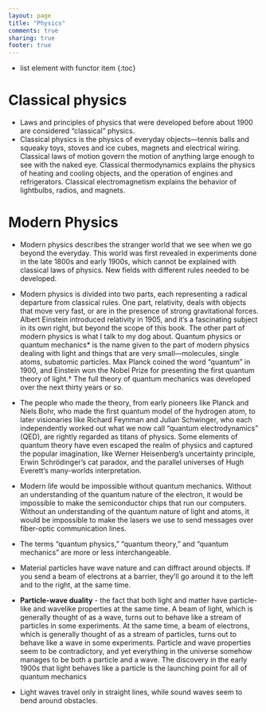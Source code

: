 ```yaml
---
layout: page
title: "Physics"
comments: true
sharing: true
footer: true
---
```


* list element with functor item
{:toc}


# Classical physics

* Laws and principles of physics that were developed before about 1900 are considered “classical” physics.
* Classical physics is the physics of everyday objects—tennis balls and squeaky toys, stoves and ice cubes, magnets and electrical wiring. Classical laws of motion govern the motion of anything large enough to see with the naked eye. Classical thermodynamics explains the physics of heating and cooling objects, and the operation of engines and refrigerators. Classical electromagnetism explains the behavior of lightbulbs, radios, and magnets.

# Modern Physics

* Modern physics describes the stranger world that we see when we go beyond the everyday. This world was first revealed in experiments done in the late 1800s and early 1900s, which cannot be explained with classical laws of physics. New fields with different rules needed to be developed.
* Modern physics is divided into two parts, each representing a radical departure from classical rules. One part, relativity, deals with objects that move very fast, or are in the presence of strong gravitational forces. Albert Einstein introduced relativity in 1905, and it’s a fascinating subject in its own right, but beyond the scope of this book.
The other part of modern physics is what I talk to my dog about. Quantum physics or quantum mechanics* is the name given to the part of modern physics dealing with light and things that are very small—molecules, single atoms, subatomic particles. Max Planck coined the word “quantum” in 1900, and Einstein won the Nobel Prize for presenting the first quantum theory of light.† The full theory of quantum mechanics was developed over the next thirty years or so.
* The people who made the theory, from early pioneers like Planck and Niels Bohr, who made the first quantum model of the hydrogen atom, to later visionaries like Richard Feynman and Julian Schwinger, who each independently worked out what we now call “quantum electrodynamics” (QED), are rightly regarded as titans of physics. Some elements of quantum theory have even escaped the realm of physics and captured the popular imagination, like Werner Heisenberg’s uncertainty principle, Erwin Schrödinger’s cat paradox, and the parallel universes of Hugh Everett’s many-worlds interpretation.
* Modern life would be impossible without quantum mechanics. Without an understanding of the quantum nature of the electron, it would be impossible to make the semiconductor chips that run our computers. Without an understanding of the quantum nature of light and atoms, it would be impossible to make the lasers we use to send messages over fiber-optic communication lines.
* The terms “quantum physics,” “quantum theory,” and “quantum mechanics” are more or less interchangeable.

* Material particles have wave nature and can diffract around objects. If you send a beam of electrons at a barrier, they’ll go around it to the left and to the right, at the same time.
* **Particle-wave duality** - the fact that both light and matter have particle-like and wavelike properties at the same time. A beam of light, which is generally thought of as a wave, turns out to behave like a stream of particles in some experiments. At the same time, a beam of electrons, which is generally thought of as a stream of particles, turns out to behave like a wave in some experiments. Particle and wave properties seem to be contradictory, and yet everything in the universe somehow manages to be both a particle and a wave. The discovery in the early 1900s that light behaves like a particle is the launching point for all of quantum mechanics
* Light waves travel only in straight lines, while sound waves seem to bend around obstacles.

